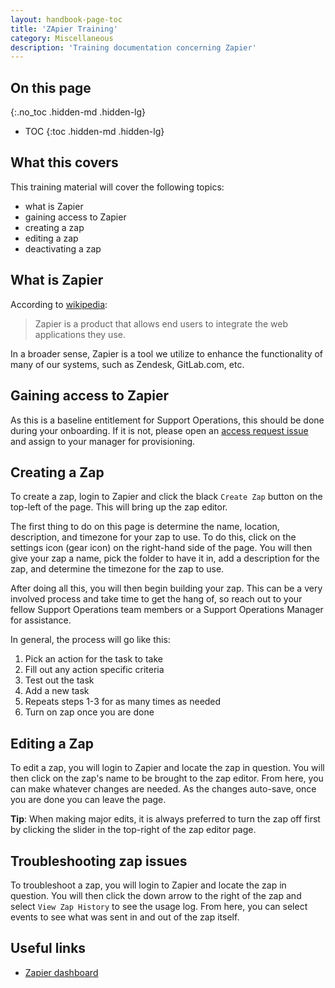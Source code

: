 ```yaml
---
layout: handbook-page-toc
title: 'ZApier Training'
category: Miscellaneous
description: 'Training documentation concerning Zapier'
---
```


## On this page
{:.no_toc .hidden-md .hidden-lg}

- TOC
{:toc .hidden-md .hidden-lg}

## What this covers

This training material will cover the following topics:

* what is Zapier
* gaining access to Zapier
* creating a zap
* editing a zap
* deactivating a zap

## What is Zapier

According to [wikipedia](https://en.wikipedia.org/wiki/Zapier):

> Zapier is a product that allows end users to integrate the web applications
> they use.

In a broader sense, Zapier is a tool we utilize to enhance the functionality of
many of our systems, such as Zendesk, GitLab.com, etc.

## Gaining access to Zapier

As this is a baseline entitlement for Support Operations, this should be done
during your onboarding. If it is not, please open an
[access request issue](https://gitlab.com/gitlab-com/team-member-epics/access-requests/-/issues)
and assign to your manager for provisioning.

## Creating a Zap

To create a zap, login to Zapier and click the black `Create Zap` button on the
top-left of the page. This will bring up the zap editor.

The first thing to do on this page is determine the name, location, description,
and timezone for your zap to use. To do this, click on the settings icon (gear
icon) on the right-hand side of the page. You will then give your zap a name,
pick the folder to have it in, add a description for the zap, and determine the
timezone for the zap to use.

After doing all this, you will then begin building your zap. This can be a very
involved process and take time to get the hang of, so reach out to your fellow
Support Operations team members or a Support Operations Manager for assistance.

In general, the process will go like this:

1. Pick an action for the task to take
1. Fill out any action specific criteria
1. Test out the task
1. Add a new task
1. Repeats steps 1-3 for as many times as needed
1. Turn on zap once you are done

## Editing a Zap

To edit a zap, you will login to Zapier and locate the zap in question. You will
then click on the zap's name to be brought to the zap editor. From here, you can
make whatever changes are needed. As the changes auto-save, once you are done
you can leave the page.

**Tip**: When making major edits, it is always preferred to turn the zap off
first by clicking the slider in the top-right of the zap editor page.

## Troubleshooting zap issues

To troubleshoot a zap, you will login to Zapier and locate the zap in question.
You will then click the down arrow to the right of the zap and select
`View Zap History` to see the usage log. From here, you can select events to see
what was sent in and out of the zap itself.

## Useful links

* [Zapier dashboard](https://zapier.com/app/dashboard)
